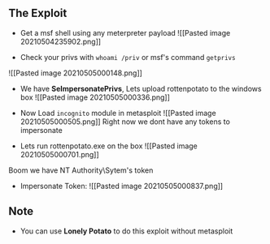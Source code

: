 ## The Exploit
- Get a msf shell using any meterpreter payload
![[Pasted image 20210504235902.png]]

- Check your privs with `whoami /priv` or msf's command `getprivs`

![[Pasted image 20210505000148.png]]

- We have **SeImpersonatePrivs**, Lets upload rottenpotato to the windows box
![[Pasted image 20210505000336.png]]

- Now Load `incognito` module in metasploit
![[Pasted image 20210505000505.png]]
Right now we dont have any tokens to impersonate

- Lets run rottenpotato.exe on the box
![[Pasted image 20210505000701.png]]

Boom we have NT Authority\Sytem's token
- Impersonate Token:
![[Pasted image 20210505000837.png]]

## Note

- You can use **Lonely Potato** to do this exploit without metasploit
